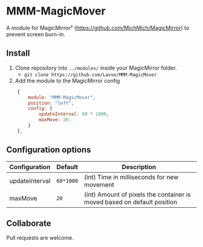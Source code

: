 # MMM-MagicMover
A module for MagicMirror² (https://github.com/MichMich/MagicMirror) to prevent screen burn-in.

## Install
1. Clone repository into `../modules/` inside your MagicMirror folder.
    * `git clone https://github.com/Lavve/MMM-MagicMover`
3. Add the module to the MagicMirror config
```javascript
	{
		module: "MMM-MagicMover",
		position: "left",
		config: {
			updateInterval: 60 * 1000,
			maxMove: 20,
        }
    },
```
## Configuration options
| Configuration | Default | Description |
| ------------- |-------------|-----|
| updateInterval | `60*1000` | (int) Time in milliseconds for new movement |
| maxMove | `20` | (int) Amount of pixels the container is moved based on default position |
## Collaborate
Pull requests are welcome.
